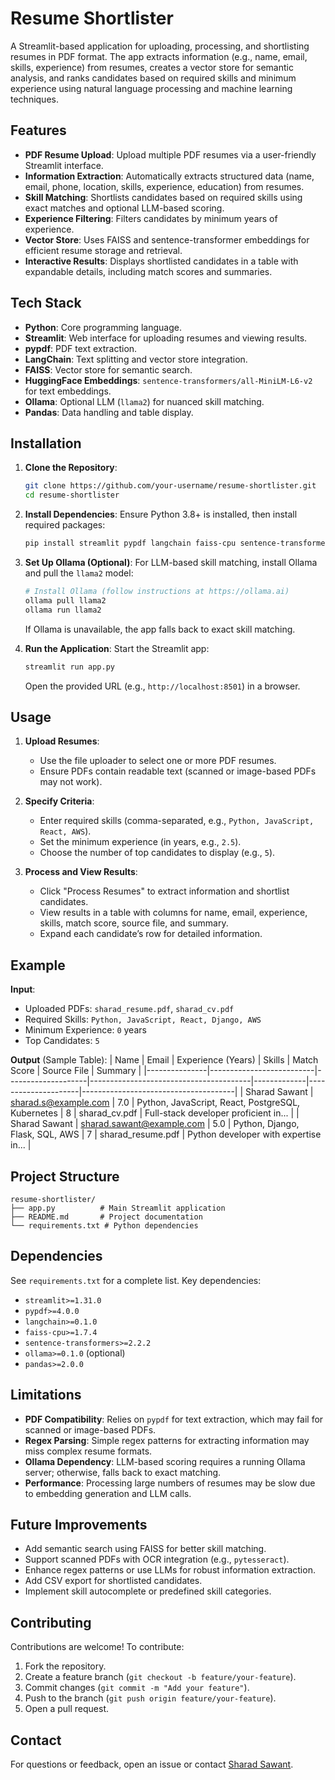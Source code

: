 # Resume Shortlister

A Streamlit-based application for uploading, processing, and shortlisting resumes in PDF format. The app extracts information (e.g., name, email, skills, experience) from resumes, creates a vector store for semantic analysis, and ranks candidates based on required skills and minimum experience using natural language processing and machine learning techniques.

## Features

- **PDF Resume Upload**: Upload multiple PDF resumes via a user-friendly Streamlit interface.
- **Information Extraction**: Automatically extracts structured data (name, email, phone, location, skills, experience, education) from resumes.
- **Skill Matching**: Shortlists candidates based on required skills using exact matches and optional LLM-based scoring.
- **Experience Filtering**: Filters candidates by minimum years of experience.
- **Vector Store**: Uses FAISS and sentence-transformer embeddings for efficient resume storage and retrieval.
- **Interactive Results**: Displays shortlisted candidates in a table with expandable details, including match scores and summaries.

## Tech Stack

- **Python**: Core programming language.
- **Streamlit**: Web interface for uploading resumes and viewing results.
- **pypdf**: PDF text extraction.
- **LangChain**: Text splitting and vector store integration.
- **FAISS**: Vector store for semantic search.
- **HuggingFace Embeddings**: `sentence-transformers/all-MiniLM-L6-v2` for text embeddings.
- **Ollama**: Optional LLM (`llama2`) for nuanced skill matching.
- **Pandas**: Data handling and table display.

## Installation

1. **Clone the Repository**:
   ```bash
   git clone https://github.com/your-username/resume-shortlister.git
   cd resume-shortlister
   ```

2. **Install Dependencies**:
   Ensure Python 3.8+ is installed, then install required packages:
   ```bash
   pip install streamlit pypdf langchain faiss-cpu sentence-transformers ollama pandas
   ```

3. **Set Up Ollama (Optional)**:
   For LLM-based skill matching, install Ollama and pull the `llama2` model:
   ```bash
   # Install Ollama (follow instructions at https://ollama.ai)
   ollama pull llama2
   ollama run llama2
   ```
   If Ollama is unavailable, the app falls back to exact skill matching.

4. **Run the Application**:
   Start the Streamlit app:
   ```bash
   streamlit run app.py
   ```
   Open the provided URL (e.g., `http://localhost:8501`) in a browser.

## Usage

1. **Upload Resumes**:
   - Use the file uploader to select one or more PDF resumes.
   - Ensure PDFs contain readable text (scanned or image-based PDFs may not work).

2. **Specify Criteria**:
   - Enter required skills (comma-separated, e.g., `Python, JavaScript, React, AWS`).
   - Set the minimum experience (in years, e.g., `2.5`).
   - Choose the number of top candidates to display (e.g., `5`).

3. **Process and View Results**:
   - Click "Process Resumes" to extract information and shortlist candidates.
   - View results in a table with columns for name, email, experience, skills, match score, source file, and summary.
   - Expand each candidate’s row for detailed information.

## Example

**Input**:
- Uploaded PDFs: `sharad_resume.pdf`, `sharad_cv.pdf`
- Required Skills: `Python, JavaScript, React, Django, AWS`
- Minimum Experience: `0` years
- Top Candidates: `5`

**Output** (Sample Table):
| Name          | Email                    | Experience (Years) | Skills                                  | Match Score | Source File         | Summary                              |
|---------------|--------------------------|--------------------|----------------------------------------|-------------|---------------------|--------------------------------------|
| Sharad Sawant | sharad.s@example.com     | 7.0                | Python, JavaScript, React, PostgreSQL, Kubernetes | 8           | sharad_cv.pdf       | Full-stack developer proficient in... |
| Sharad Sawant | sharad.sawant@example.com | 5.0                | Python, Django, Flask, SQL, AWS        | 7           | sharad_resume.pdf   | Python developer with expertise in... |

## Project Structure

```
resume-shortlister/
├── app.py          # Main Streamlit application
├── README.md       # Project documentation
└── requirements.txt # Python dependencies
```

## Dependencies

See `requirements.txt` for a complete list. Key dependencies:
- `streamlit>=1.31.0`
- `pypdf>=4.0.0`
- `langchain>=0.1.0`
- `faiss-cpu>=1.7.4`
- `sentence-transformers>=2.2.2`
- `ollama>=0.1.0` (optional)
- `pandas>=2.0.0`

## Limitations

- **PDF Compatibility**: Relies on `pypdf` for text extraction, which may fail for scanned or image-based PDFs.
- **Regex Parsing**: Simple regex patterns for extracting information may miss complex resume formats.
- **Ollama Dependency**: LLM-based scoring requires a running Ollama server; otherwise, falls back to exact matching.
- **Performance**: Processing large numbers of resumes may be slow due to embedding generation and LLM calls.

## Future Improvements

- Add semantic search using FAISS for better skill matching.
- Support scanned PDFs with OCR integration (e.g., `pytesseract`).
- Enhance regex patterns or use LLMs for robust information extraction.
- Add CSV export for shortlisted candidates.
- Implement skill autocomplete or predefined skill categories.

## Contributing

Contributions are welcome! To contribute:
1. Fork the repository.
2. Create a feature branch (`git checkout -b feature/your-feature`).
3. Commit changes (`git commit -m "Add your feature"`).
4. Push to the branch (`git push origin feature/your-feature`).
5. Open a pull request.



## Contact

For questions or feedback, open an issue or contact [Sharad Sawant](mailto:swntshrd1@gmail.com).
